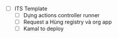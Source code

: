 - [ ] ITS Template
	- [ ] Dựng actions controller runner
	- [ ] Request a Hùng registry và org app
	- [ ] Kamal to deploy 